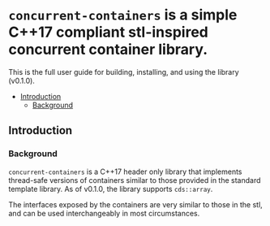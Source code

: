 # `concurrent-containers` is a simple C++17 compliant stl-inspired concurrent container library.

This is the full user guide for building, installing, and using the library (v0.1.0).

- [Introduction](#introduction)
  - [Background](#background)

## Introduction

### Background

`concurrent-containers` is a C++17 header only library that implements thread-safe versions of containers similar to those provided in the standard template library. As of v0.1.0, the library supports `cds::array`.

The interfaces exposed by the containers are very similar to those in the stl, and can be used interchangeably in most circumstances.
